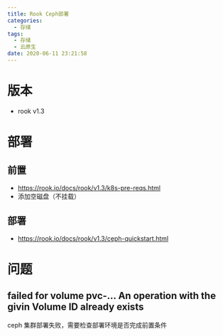 ```yaml
---
title: Rook Ceph部署
categories:
  - 存储
tags:
  - 存储
  - 云原生
date: 2020-06-11 23:21:58
---
```


# 版本

* rook v1.3

# 部署

## 前置

*  https://rook.io/docs/rook/v1.3/k8s-pre-reqs.html
*  添加空磁盘（不挂载）

## 部署

* https://rook.io/docs/rook/v1.3/ceph-quickstart.html


# 问题

## failed for volume pvc-... An operation with the givin Volume ID already exists

ceph 集群部署失败，需要检查部署环境是否完成前置条件
